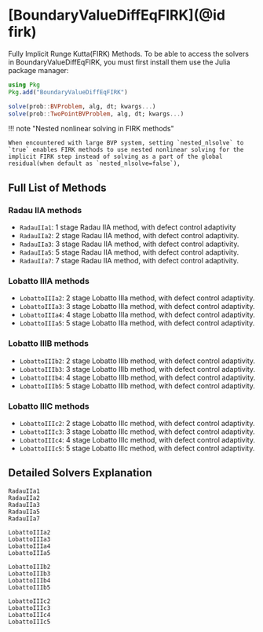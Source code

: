 # [BoundaryValueDiffEqFIRK](@id firk)

Fully Implicit Runge Kutta(FIRK) Methods. To be able to access the solvers in BoundaryValueDiffEqFIRK, you must first install them use the Julia package manager:

```julia
using Pkg
Pkg.add("BoundaryValueDiffEqFIRK")
```

```julia
solve(prob::BVProblem, alg, dt; kwargs...)
solve(prob::TwoPointBVProblem, alg, dt; kwargs...)
```

!!! note "Nested nonlinear solving in FIRK methods"
    
    When encountered with large BVP system, setting `nested_nlsolve` to `true` enables FIRK methods to use nested nonlinear solving for the implicit FIRK step instead of solving as a part of the global residual(when default as `nested_nlsolve=false`),

## Full List of Methods

### Radau IIA methods

  - `RadauIIa1`: 1 stage Radau IIA method, with defect control adaptivity
  - `RadauIIa2`: 2 stage Radau IIA method, with defect control adaptivity.
  - `RadauIIa3`: 3 stage Radau IIA method, with defect control adaptivity.
  - `RadauIIa5`: 5 stage Radau IIA method, with defect control adaptivity.
  - `RadauIIa7`: 7 stage Radau IIA method, with defect control adaptivity.

### Lobatto IIIA methods

  - `LobattoIIIa2`: 2 stage Lobatto IIIa method, with defect control adaptivity.
  - `LobattoIIIa3`: 3 stage Lobatto IIIa method, with defect control adaptivity.
  - `LobattoIIIa4`: 4 stage Lobatto IIIa method, with defect control adaptivity.
  - `LobattoIIIa5`: 5 stage Lobatto IIIa method, with defect control adaptivity.

### Lobatto IIIB methods

  - `LobattoIIIb2`: 2 stage Lobatto IIIb method, with defect control adaptivity.
  - `LobattoIIIb3`: 3 stage Lobatto IIIb method, with defect control adaptivity.
  - `LobattoIIIb4`: 4 stage Lobatto IIIb method, with defect control adaptivity.
  - `LobattoIIIb5`: 5 stage Lobatto IIIb method, with defect control adaptivity.

### Lobatto IIIC methods

  - `LobattoIIIc2`: 2 stage Lobatto IIIc method, with defect control adaptivity.
  - `LobattoIIIc3`: 3 stage Lobatto IIIc method, with defect control adaptivity.
  - `LobattoIIIc4`: 4 stage Lobatto IIIc method, with defect control adaptivity.
  - `LobattoIIIc5`: 5 stage Lobatto IIIc method, with defect control adaptivity.

## Detailed Solvers Explanation

```@docs
RadauIIa1
RadauIIa2
RadauIIa3
RadauIIa5
RadauIIa7
```

```@docs
LobattoIIIa2
LobattoIIIa3
LobattoIIIa4
LobattoIIIa5
```

```@docs
LobattoIIIb2
LobattoIIIb3
LobattoIIIb4
LobattoIIIb5
```

```@docs
LobattoIIIc2
LobattoIIIc3
LobattoIIIc4
LobattoIIIc5
```
